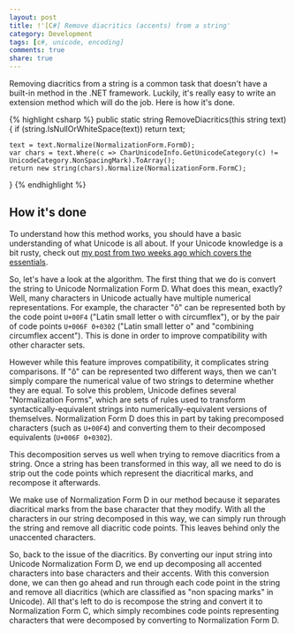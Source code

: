 ```yaml
---
layout: post
title: !'[C#] Remove diacritics (accents) from a string' 
category: Development
tags: [c#, unicode, encoding]
comments: true
share: true
---
```


Removing diacritics from a string is a common task that doesn't have a built-in method in the .NET framework. Luckily, it's really easy to write an extension method which will do the job. Here is how it's done.

{% highlight csharp %}
public static string RemoveDiacritics(this string text)
{
    if (string.IsNullOrWhiteSpace(text))
        return text;

    text = text.Normalize(NormalizationForm.FormD);
    var chars = text.Where(c => CharUnicodeInfo.GetUnicodeCategory(c) != UnicodeCategory.NonSpacingMark).ToArray();
    return new string(chars).Normalize(NormalizationForm.FormC);
}
{% endhighlight %}

## How it's done

To understand how this method works, you should have a basic understanding of what Unicode is all about. If your Unicode knowledge is a bit rusty, check out [my post from two weeks ago which covers the essentials](http://www.levibotelho.com/development/unicode-and-utf-what-you-need-to-know/).

So, let's have a look at the algorithm. The first thing that we do is convert the string to Unicode Normalization Form D. What does this mean, exactly? Well, many characters in Unicode actually have multiple numerical representations. For example, the character "ô" can be represented both by the code point `U+00F4` ("Latin small letter o with circumflex"), or by the pair of code points `U+006F 0+0302` ("Latin small letter o" and "combining circumflex accent"). This is done in order to improve compatibility with other character sets.

However while this feature improves compatibility, it complicates string comparisons. If "ô" can be represented two different ways, then we can't simply compare the numerical value of two strings to determine whether they are equal. To solve this problem, Unicode defines several "Normalization Forms", which are sets of rules used to transform syntactically-equivalent strings into numerically-equivalent versions of themselves. Normalization Form D does this in part by taking precomposed characters (such as `U+00F4`) and converting them to their decomposed equivalents (`U+006F 0+0302`).

This decomposition serves us well when trying to remove diacritics from a string. Once a string has been transformed in this way, all we need to do is strip out the code points which represent the diacritical marks, and recompose it afterwards.

We make use of Normalization Form D in our method because it separates diacritical marks from the base character that they modify. With all the characters in our string decomposed in this way, we can simply run through the string and remove all diacritic code points. This leaves behind only the unaccented characters.

So, back to the issue of the diacritics. By converting our input string into Unicode Normalization Form D, we end up decomposing all accented characters into base characters and their accents. With this conversion done, we can then go ahead and run through each code point in the string and remove all diacritics (which are classified as "non spacing marks" in Unicode). All that's left to do is recompose the string and convert it to Normalization Form C, which simply recombines code points representing characters that were decomposed by converting to Normalization Form D.